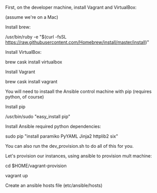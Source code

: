 First, on the developer machine, install Vagrant and VirtualBox:

(assume we're on a Mac)

Install brew:

/usr/bin/ruby -e "$(curl -fsSL https://raw.githubusercontent.com/Homebrew/install/master/install)"

Install VirtualBox:

brew cask install virtualbox

Install Vagrant

brew cask install vagrant

You will need to instaall the Ansible control machine with pip (requires python, of course)

Install pip

/usr/bin/sudo "easy_install pip"

Install Ansible required python dependencies:

sudo pip "install paramiko PyYAML Jinja2 httplib2 six"

You can also run the dev_provision.sh to do all of this for you.

Let's provision our instances, using ansible to provision mult machine:

cd $HOME/vagrant-provision

vagrant up

Create an ansible hosts file (etc/ansible/hosts)



